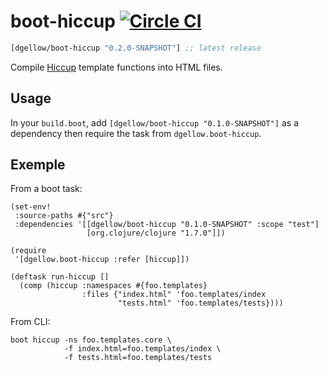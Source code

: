 # boot-hiccup [![Circle CI](https://circleci.com/gh/dgellow/boot-hiccup.svg?style=svg)](https://circleci.com/gh/dgellow/boot-hiccup)

[](dependency)
```clojure
[dgellow/boot-hiccup "0.2.0-SNAPSHOT"] ;; latest release
```
[](/dependency)

Compile [Hiccup](https://github.com/weavejester/hiccup) template functions into HTML files.

## Usage

In your `build.boot`, add `[dgellow/boot-hiccup "0.1.0-SNAPSHOT"]` as a dependency then require the task from `dgellow.boot-hiccup`.

## Exemple

From a boot task:

```
(set-env!
 :source-paths #{"src"}
 :dependencies '[[dgellow/boot-hiccup "0.1.0-SNAPSHOT" :scope "test"]
                 [org.clojure/clojure "1.7.0"]])

(require
 '[dgellow.boot-hiccup :refer [hiccup]])

(deftask run-hiccup []
  (comp (hiccup :namespaces #{foo.templates}
                :files {"index.html" 'foo.templates/index
                        "tests.html" 'foo.templates/tests})))
```

From CLI:

```
boot hiccup -ns foo.templates.core \
            -f index.html=foo.templates/index \
            -f tests.html=foo.templates/tests
```
